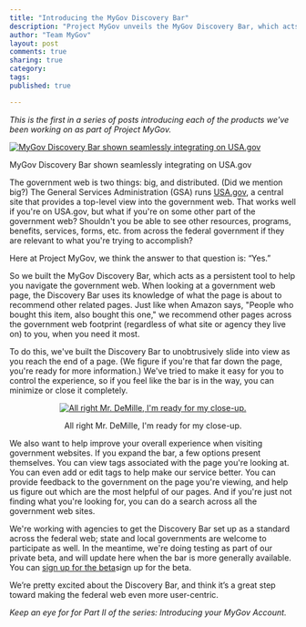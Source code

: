 ```yaml
---
title: "Introducing the MyGov Discovery Bar"
description: "Project MyGov unveils the MyGov Discovery Bar, which acts as a persistent tool to help you navigate the government web."
author: "Team MyGov"
layout: post
comments: true
sharing: true
category: 
tags: 
published: true

---
```


*This is the first in a series of posts introducing each of the products we've been working on as part of Project MyGov.*

<div class="thumbright">
  <a href="http://presidential-innovation-fellows.github.com/mygov/images/content/bar1.png">
    <img src="http://presidential-innovation-fellows.github.com/mygov/images/content/bar1-thumb.png" alt="MyGov Discovery Bar shown seamlessly integrating on USA.gov" />
  </a>
<p class="caption">MyGov Discovery Bar shown seamlessly integrating on USA.gov</p>
</div>

The government web is two things: big, and distributed. (Did we mention big?)  The General Services Administration (GSA) runs [USA.gov](http://www.usa.gov), a central site that provides a top-level view into the government web. That works well if you're on USA.gov, but what if you're on some other part of the government web?  Shouldn't you be able to see other resources, programs, benefits, services, forms, etc. from across the federal government if they are relevant to what you're trying to accomplish?

Here at Project MyGov, we think the answer to that question is: “Yes.”

So we built the MyGov Discovery Bar, which acts as a persistent tool to help you navigate the government web. When looking at a government web page, the Discovery Bar uses its knowledge of what the page is about to recommend other related pages. Just like when Amazon says, "People who bought this item, also bought this one," we recommend other pages across the government web footprint (regardless of what site or agency they live on) to you, when you need it most.

To do this, we've built the Discovery Bar to unobtrusively slide into view as you reach the end of a page. (We figure if you're that far down the page, you're ready for more information.)  We've tried to make it easy for you to control the experience, so if you feel like the bar is in the way, you can minimize or close it completely.

<div style="text-align:center; width:100%;">
  <a href="http://presidential-innovation-fellows.github.com/mygov/images/content/bar2.png">
  <img src="http://presidential-innovation-fellows.github.com/mygov/images/content/bar2-thumb.png" alt="All right Mr. DeMille, I'm ready for my close-up." />  
  </a>
  <p class="caption">All right Mr. DeMille, I'm ready for my close-up.</p>
</div>

We also want to help improve your overall experience when visiting government websites. If you expand the bar, a few options present themselves. You can view tags associated with the page you're looking at.  You can even add or edit tags to help make our service better. You can provide feedback to the government on the page you're viewing, and help us figure out which are the most helpful of our pages. And if you're just not finding what you're looking for, you can do a search across all the government web sites.

We're working with agencies to get the Discovery Bar set up as a standard across the federal web; state and local governments are welcome to participate as well.  In the meantime, we're doing testing as part of our private beta, and will update here when the bar is more generally available. You can [sign up for the beta](http://bit.ly/mygovlincoln)sign up for the beta.

We’re pretty excited about the Discovery Bar, and think it’s a great step toward making the federal web even more user-centric.

*Keep an eye for for Part II of the series: Introducing your MyGov Account.*